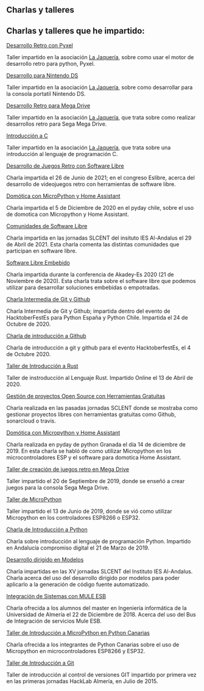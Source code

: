 <section class="hero">
  <div class="hero-body">
    <div class="container">
      <h1 class="title">
        Charlas y talleres
      </h1>
      <h2 class="subtitle">
        Charlas y talleres que he impartido:
      </h2>
    </div>
  </div>
</section>

<div class="article">
<div class="card">
  <div class="card-content">
    <p class="title">
      <a href="https://docs.google.com/presentation/d/1LFpuKA-pctBAcUJfJCKCuHT7BJL3yHYBSENDkl29pZQ/edit?usp=sharing">Desarrollo Retro con Pyxel</a>
    </p>
    <p class="subtitle">
      Taller impartido en la asociación <a href="https://lajaqueria.org">La Jaquería</a>, sobre como usar el motor de desarrollo retro para python, Pyxel.
    </p>
  </div>
</div>
<div class="article">
<div class="card">
  <div class="card-content">
    <p class="title">
      <a href="https://docs.google.com/presentation/d/1U9xkfqWl638zZjAlyJ2TDE0Xo-IKXsd3BTyTmI6RghU/edit?usp=sharing">Desarrollo para Nintendo DS</a>
    </p>
    <p class="subtitle">
      Taller impartido en la asociación <a href="https://lajaqueria.org">La Jaquería</a>, sobre como desarrollar para la consola portatil Nintendo DS.
    </p>
  </div>
</div>
<div class="article">
<div class="card">
  <div class="card-content">
    <p class="title">
      <a href="static/mdriveretro.pdf" download>Desarrollo Retro para Mega Drive</a>
    </p>
    <p class="subtitle">
      Taller impartido en la asociación <a href="https://lajaqueria.org">La Jaquería</a>, que trata sobre como realizar desarrollos retro para Sega Mega Drive.
    </p>
  </div>
</div>

<div class="article">
<div class="card">
  <div class="card-content">
    <p class="title">
      <a href="https://slides.com/zerasul/introduccion-a-c" >Introducción a C</a>
    </p>
    <p class="subtitle">
      Taller impartido en la asociación <a href="https://lajaqueria.org">La Jaquería</a>, que trata sobre una introducción al lenguaje de programación C.
    </p>
  </div>
</div>

<div class="article">
<div class="card">
  <div class="card-content">
    <p class="title">
      <a href="static/retro.pdf" download>Desarrollo de Juegos Retro con Software Libre</a>
    </p>
    <p class="subtitle">
      Charla impartida el 26 de Junio de 2021; en el congreso Eslibre, acerca del desarrollo de videojuegos retro con herramientas de software libre.
    </p>
  </div>
</div>

<div class="article">
<div class="card">
  <div class="card-content">
    <p class="title">
      <a href="https://slides.com/zerasul/micropythondomotica">Domótica con MicroPython y Home Assistant</a>
    </p>
    <p class="subtitle">
      Charla impartida el 5 de Diciembre de 2020 en el pyday chile, sobre el uso de domotica con Micropython y Home Assistant.
    </p>
  </div>
</div>

<div class="article">
<div class="card">
  <div class="card-content">
    <p class="title">
      <a href="https://slides.com/zerasul/comunidades">Comunidades de Software Libre</a>
    </p>
    <p class="subtitle">
      Charla impartida en las jornadas SLCENT del insituto IES Al-Andalus el 29 de Abril de 2021. Esta charla comenta las distintas comunidades que participan en software libre.
    </p>
  </div>
</div>

<div class="article">
<div class="card">
  <div class="card-content">
    <p class="title">
      <a href="static/slemb.pdf" download>Software Libre Embebido</a>
    </p>
    <p class="subtitle">
      Charla impartida durante la conferencia de Akadey-Es 2020 (21 de Noviembre de 2020). Esta charla trata sobre el software libre que podemos utilizar para desarrollar soluciones embebidas o empotradas.
    </p>
  </div>
</div>

<div class="article">
<div class="card">
  <div class="card-content">
    <p class="title">
      <a href="https://slides.com/zerasul/oh-no-git">Charla Intermedia de Git y Github</a>
    </p>
    <p class="subtitle">
      Charla Intermedia de Git y Github; impartida dentro del evento de HacktoberFestEs para Python España y Python Chile. Impartida el 24 de Octubre de 2020.
    </p>
  </div>
</div>

<div class="article">
<div class="card">
  <div class="card-content">
    <p class="title">
      <a href="https://slides.com/zerasul/gestion-de-proyectos-open-source-513abe">Charla de introducción a Github</a>
    </p>
    <p class="subtitle">
      Charla de introducción a git y github para el evento HacktoberfestEs, el 4 de Octubre 2020.
    </p>
  </div>
</div>

<div class="article">
<div class="card">
  <div class="card-content">
    <p class="title">
      <a href="https://github.com/zerasul/intro-rustlab">Taller de Introducción a Rust</a>
    </p>
    <p class="subtitle">
      Taller de instroducción al Lenguaje Rust. Impartido Online el 13 de Abril de 2020.
    </p>
  </div>
</div>

<div class="article">
<div class="card">
  <div class="card-content">
    <p class="title">
      <a href="https://slides.com/zerasul/gestion-de-proyectos-open-source#/">Gesti&oacute;n de proyectos Open Source con Herramientas Gratuitas</a>
    </p>
    <p class="subtitle">
      Charla realizada en las pasadas jornadas SCLENT donde se mostraba como gestionar proyectos libres con herramientas gratuitas como Github, sonarcloud o travis.
    </p>
  </div>
</div>

<div class="article">
<div class="card">
  <div class="card-content">
    <p class="title">
      <a href="https://slides.com/zerasul/upythondomotica#/">Dom&oacute;tica con Micropython y Home Assistant</a>
    </p>
    <p class="subtitle">
      Charla realizada en pyday de python Granada el d&iacute;a 14 de diciembre de 2019. En esta charla se habl&oacute; de como utilizar Micropython en los microcontroladores ESP y el software para domotica Home Assistant.
    </p>
  </div>
</div>
<div class="article">
<div class="card">
  <div class="card-content">
    <p class="title">
      <a href="https://zerasul.github.io/taller-megadrive/">Taller de creaci&oacute;n de juegos retro en Mega Drive</a>
    </p>
    <p class="subtitle">
      Taller impartido el 20 de Septiembre de 2019, donde se ense&ntilde;&oacute; a crear juegos para la consola Sega Mega Drive.
    </p>
  </div>
</div>
<div class="article">
<div class="card">
  <div class="card-content">
    <p class="title">
      <a href="https://zerasul.github.io/upythonalm/upython/">Taller de MicroPython</a>
    </p>
    <p class="subtitle">
      Taller impartido el 13 de Junio de 2019, donde se vi&oacute; como utilizar Micropython en los controladores ESP8266 o ESP32.
    </p>
  </div>
</div>
<div class="article">
<div class="card">
  <div class="card-content">
    <p class="title">
      <a href="https://slides.com/zerasul/introduccion-a-la-programacion-con-python#/">Charla de Introducci&oacute;n a Python</a>
    </p>
    <p class="subtitle">
      Charla sobre introducci&oacute;n al lenguaje de programaci&oacute;n Python. Impartido en Andaluc&iacute;a compromiso digital el 21 de Marzo de 2019.
    </p>
  </div>
</div>
<div class="article">
<div class="card">
  <div class="card-content">
    <p class="title">
      <a href="https://docs.google.com/presentation/d/1p_mcXVl7xDu3Xy3o1ZIsLXMFeRlY2lB6OhFEaZ6Z6_c/edit?usp=sharing">Desarrollo dirigido en Modelos</a>
    </p>
    <p class="subtitle">
        Charla impartidas en las XV jornadas SLCENT del Instituto IES Al-Andalus. Charla acerca del uso del desarrollo dirigido por modelos para poder aplicarlo a la generaci&oacute;n de c&oacute;digo fuente automatizado.
    </p>
  </div>
</div>
<div class="article">
<div class="card">
  <div class="card-content">
    <p class="title">
      <a href="https://slides.com/zerasul/integracion-de-sistemas-con-mule-esb#/">Integraci&oacute;n de Sistemas con MULE ESB</a>
    </p>
    <p class="subtitle">
     Charla ofrecida a los alumnos del master en Ingenier&iacute;a inform&aacute;tica de la Universidad de Almer&iacute;a el 22 de Diciembre de 2018. Acerca del uso del Bus de Integraci&oacute;n de servicios Mule ESB.
    </p>
  </div>
</div>
<div class="article">
<div class="card">
  <div class="card-content">
    <p class="title">
      <a href="https://github.com/pythoncanarias/upython">Taller de Introducci&oacute;n a MicroPython en Python Canarias</a>
    </p>
    <p class="subtitle">
     Charla ofrecida a los integrantes de Python Canarias sobre el uso de Micropython en microcontroladores ESP8266 y ESP32.
    </p>
  </div>
</div>
<div class="article">
<div class="card">
  <div class="card-content">
    <p class="title">
      <a href="https://slides.com/zerasul/git">Taller de Introducci&oacute;n a Git</a>
    </p>
    <p class="subtitle">
     Taller de introducción al control de versiones GIT impartido por primera vez en las primeras jornadas HackLab Almería, en Julio de 2015.
    </p>
  </div>
</div>
